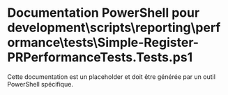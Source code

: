 # Documentation PowerShell pour development\scripts\reporting\performance\tests\Simple-Register-PRPerformanceTests.Tests.ps1

Cette documentation est un placeholder et doit être générée par un outil PowerShell spécifique.
